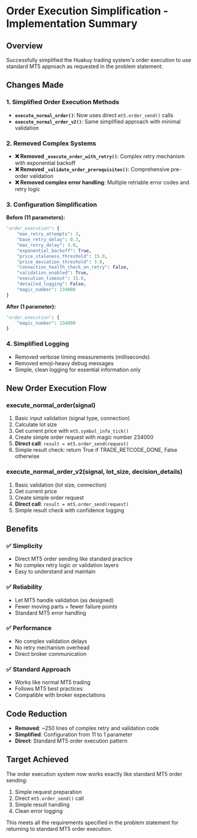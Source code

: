# Order Execution Simplification - Implementation Summary

## Overview
Successfully simplified the Huakuy trading system's order execution to use standard MT5 approach as requested in the problem statement.

## Changes Made

### 1. Simplified Order Execution Methods
- **`execute_normal_order()`**: Now uses direct `mt5.order_send()` calls
- **`execute_normal_order_v2()`**: Same simplified approach with minimal validation

### 2. Removed Complex Systems
- **❌ Removed `_execute_order_with_retry()`**: Complex retry mechanism with exponential backoff
- **❌ Removed `_validate_order_prerequisites()`**: Comprehensive pre-order validation
- **❌ Removed complex error handling**: Multiple retriable error codes and retry logic

### 3. Configuration Simplification
**Before (11 parameters):**
```python
"order_execution": {
    "max_retry_attempts": 3,
    "base_retry_delay": 0.3,
    "max_retry_delay": 3.0,
    "exponential_backoff": True,
    "price_staleness_threshold": 15.0,
    "price_deviation_threshold": 3.0,
    "connection_health_check_on_retry": False,
    "validation_enabled": True,
    "execution_timeout": 15.0,
    "detailed_logging": False,
    "magic_number": 234000
}
```

**After (1 parameter):**
```python
"order_execution": {
    "magic_number": 234000
}
```

### 4. Simplified Logging
- Removed verbose timing measurements (milliseconds)
- Removed emoji-heavy debug messages
- Simple, clean logging for essential information only

## New Order Execution Flow

### execute_normal_order(signal)
1. Basic input validation (signal type, connection)
2. Calculate lot size
3. Get current price with `mt5.symbol_info_tick()`
4. Create simple order request with magic number 234000
5. **Direct call**: `result = mt5.order_send(request)`
6. Simple result check: return True if TRADE_RETCODE_DONE, False otherwise

### execute_normal_order_v2(signal, lot_size, decision_details)
1. Basic validation (lot size, connection)
2. Get current price
3. Create simple order request
4. **Direct call**: `result = mt5.order_send(request)`
5. Simple result check with confidence logging

## Benefits

### ✅ Simplicity
- Direct MT5 order sending like standard practice
- No complex retry logic or validation layers
- Easy to understand and maintain

### ✅ Reliability
- Let MT5 handle validation (as designed)
- Fewer moving parts = fewer failure points
- Standard MT5 error handling

### ✅ Performance
- No complex validation delays
- No retry mechanism overhead
- Direct broker communication

### ✅ Standard Approach
- Works like normal MT5 trading
- Follows MT5 best practices
- Compatible with broker expectations

## Code Reduction
- **Removed**: ~250 lines of complex retry and validation code
- **Simplified**: Configuration from 11 to 1 parameter
- **Direct**: Standard MT5 order execution pattern

## Target Achieved
The order execution system now works exactly like standard MT5 order sending:
1. Simple request preparation
2. Direct `mt5.order_send()` call
3. Simple result handling
4. Clean error logging

This meets all the requirements specified in the problem statement for returning to standard MT5 order execution.